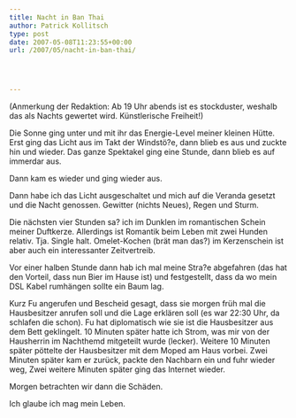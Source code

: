 ```yaml
---
title: Nacht in Ban Thai
author: Patrick Kollitsch
type: post
date: 2007-05-08T11:23:55+00:00
url: /2007/05/nacht-in-ban-thai/




---
```

(Anmerkung der Redaktion: Ab 19 Uhr abends ist es stockduster, weshalb das als Nachts gewertet wird. Künstlerische Freiheit!)

Die Sonne ging unter und mit ihr das Energie-Level meiner kleinen Hütte. Erst ging das Licht aus im Takt der Windstö?e, dann blieb es aus und zuckte hin und wieder. Das ganze Spektakel ging eine Stunde, dann blieb es auf immerdar aus.

Dann kam es wieder und ging wieder aus.

Dann habe ich das Licht ausgeschaltet und mich auf die Veranda gesetzt und die Nacht genossen. Gewitter (nichts Neues), Regen und Sturm. 

Die nächsten vier Stunden sa? ich im Dunklen im romantischen Schein meiner Duftkerze. Allerdings ist Romantik beim Leben mit zwei Hunden relativ. Tja. Single halt. Omelet-Kochen (brät man das?) im Kerzenschein ist aber auch ein interessanter Zeitvertreib.

Vor einer halben Stunde dann hab ich mal meine Stra?e abgefahren (das hat den Vorteil, dass nun Bier im Hause ist) und festgestellt, dass da wo mein <span class="caps">DSL</span> Kabel rumhängen sollte ein Baum lag. 

Kurz Fu angerufen und Bescheid gesagt, dass sie morgen früh mal die Hausbesitzer anrufen soll und die Lage erklären soll (es war 22:30 Uhr, da schlafen die schon). Fu hat diplomatisch wie sie ist die Hausbesitzer aus dem Bett geklingelt. 10 Minuten später hatte ich Strom, was mir von der Hausherrin im Nachthemd mitgeteilt wurde (lecker). Weitere 10 Minuten später pöttelte der Hausbesitzer mit dem Moped am Haus vorbei. Zwei Minuten später kam er zurück, packte den Nachbarn ein und fuhr wieder weg, Zwei weitere Minuten später ging das Internet wieder.

Morgen betrachten wir dann die Schäden. 

Ich glaube ich mag mein Leben.